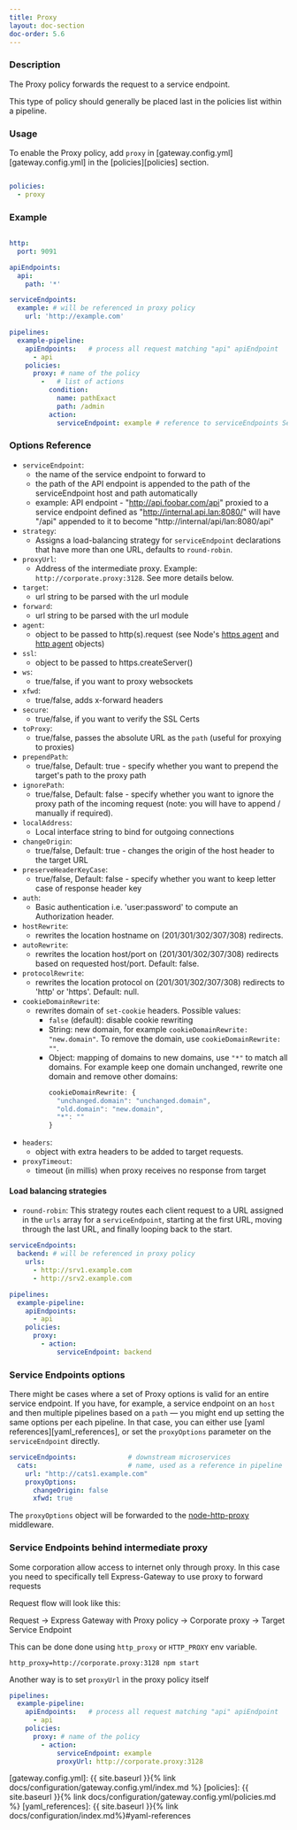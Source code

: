```yaml
---
title: Proxy
layout: doc-section
doc-order: 5.6
---
```


### Description

The Proxy policy forwards the request to a service endpoint.

This type of policy should generally be placed last in the policies list within a pipeline.

### Usage

To enable the Proxy policy, add `proxy` in [gateway.config.yml][gateway.config.yml] in the [policies][policies] section.

```yaml

policies:
  - proxy

```

### Example

```yaml

http:
  port: 9091

apiEndpoints:
  api:
    path: '*'

serviceEndpoints:
  example: # will be referenced in proxy policy
    url: 'http://example.com'

pipelines:
  example-pipeline:
    apiEndpoints:   # process all request matching "api" apiEndpoint
      - api
    policies:
      proxy: # name of the policy
        -   # list of actions
          condition:
            name: pathExact
            path: /admin
          action:
            serviceEndpoint: example # reference to serviceEndpoints Section

```

### Options Reference

* `serviceEndpoint`:
  - the name of the service endpoint to forward to
  - the path of the API endpoint is appended to the path of the serviceEndpoint host and path automatically
  - example: API endpoint - "http://api.foobar.com/api" proxied to a service endpoint defined as "http://internal.api.lan:8080/" will have "/api" appended to it to become "http://internal/api/lan:8080/api"
* `strategy`:
  - Assigns a load-balancing strategy for `serviceEndpoint` declarations that have more than one URL, defaults to `round-robin`.
* `proxyUrl`:
  - Address of the intermediate proxy. Example: `http://corporate.proxy:3128`. See more details below.
* `target`:
  - url string to be parsed with the url module
* `forward`:
  - url string to be parsed with the url module
* `agent`:
  - object to be passed to http(s).request (see Node's [https agent](https://nodejs.org/api/https.html#https_class_https_agent) and [http agent](https://nodejs.org/api/http.html#http_class_http_agent) objects)
* `ssl`:
  - object to be passed to https.createServer()
* `ws`:
  - true/false, if you want to proxy websockets
* `xfwd`:
  - true/false, adds x-forward headers
* `secure`:
  - true/false, if you want to verify the SSL Certs
* `toProxy`:
  - true/false, passes the absolute URL as the `path` (useful for proxying to proxies)
* `prependPath`:
  - true/false, Default: true - specify whether you want to prepend the target's path to the proxy path
* `ignorePath`:
  - true/false, Default: false - specify whether you want to ignore the proxy path of the incoming request (note: you will have to append / manually if required).
* `localAddress`:
  - Local interface string to bind for outgoing connections
* `changeOrigin`:
  - true/false, Default: true - changes the origin of the host header to the target URL
* `preserveHeaderKeyCase`:
  - true/false, Default: false - specify whether you want to keep letter case of response header key
* `auth`:
  - Basic authentication i.e. 'user:password' to compute an Authorization header.
* `hostRewrite`:
  - rewrites the location hostname on (201/301/302/307/308) redirects.
* `autoRewrite`:
  - rewrites the location host/port on (201/301/302/307/308) redirects based on requested host/port. Default: false.
* `protocolRewrite`:
  - rewrites the location protocol on (201/301/302/307/308) redirects to 'http' or 'https'. Default: null.
* `cookieDomainRewrite`:
  - rewrites domain of `set-cookie` headers. Possible values:
    * `false` (default): disable cookie rewriting
    * String: new domain, for example `cookieDomainRewrite: "new.domain"`. To remove the domain, use `cookieDomainRewrite: ""`.
    * Object: mapping of domains to new domains, use `"*"` to match all domains.
      For example keep one domain unchanged, rewrite one domain and remove other domains:
      ```javascript
      cookieDomainRewrite: {
        "unchanged.domain": "unchanged.domain",
        "old.domain": "new.domain",
        "*": ""
      }
      ```
* `headers`:
  - object with extra headers to be added to target requests.
* `proxyTimeout`:
  - timeout (in millis) when proxy receives no response from target

#### Load balancing strategies

* `round-robin`: This strategy routes each client request to a URL assigned in the `urls` array for a `serviceEndpoint`, starting at the first URL, moving through the last URL, and finally looping back to the start.

```yaml
serviceEndpoints:
  backend: # will be referenced in proxy policy
    urls:
      - http://srv1.example.com
      - http://srv2.example.com

pipelines:
  example-pipeline:
    apiEndpoints:
      - api
    policies:
      proxy:
        - action:
            serviceEndpoint: backend
```

### Service Endpoints options

There might be cases where a set of Proxy options is valid for an entire service endpoint. If you have, for example,
a service endpoint on an `host` and then multiple pipelines based on a `path` — you might end up setting the same
options per each pipeline. In that case, you can either use [yaml references][yaml_references], or set the `proxyOptions`
parameter on the `serviceEndpoint` directly.

```yaml
serviceEndpoints:             # downstream microservices
  cats:                       # name, used as a reference in pipeline
    url: "http://cats1.example.com"
    proxyOptions:
      changeOrigin: false
      xfwd: true
```

The `proxyOptions` object will be forwarded to the [node-http-proxy](https://github.com/nodejitsu/node-http-proxy) middleware.

### Service Endpoints behind intermediate proxy
Some corporation allow access to internet only through proxy.
In this case you need to specifically tell Express-Gateway to use proxy to forward requests

Request flow will look like this:

Request -> Express Gateway with Proxy policy -> Corporate proxy -> Target Service Endpoint

This can be done done using `http_proxy` or `HTTP_PROXY` env variable.

`http_proxy=http://corporate.proxy:3128 npm start`

Another way is to set `proxyUrl` in the proxy policy itself
```yaml
pipelines:
  example-pipeline:
    apiEndpoints:   # process all request matching "api" apiEndpoint
      - api
    policies:
      proxy: # name of the policy
        - action:
            serviceEndpoint: example
            proxyUrl: http://corporate.proxy:3128
```

[gateway.config.yml]: {{ site.baseurl }}{% link docs/configuration/gateway.config.yml/index.md %}
[policies]: {{ site.baseurl }}{% link docs/configuration/gateway.config.yml/policies.md %}
[yaml_references]: {{ site.baseurl }}{% link docs/configuration/index.md%}#yaml-references
